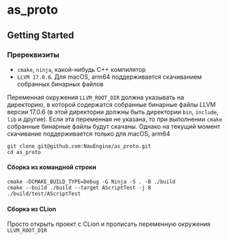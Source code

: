 as_proto
========

Getting Started
---------------

### Пререквизиты
- `cmake`, `ninja`, какой-нибудь C++ компилятор
- `LLVM 17.0.6`. Для macOS, arm64 поддерживается скачиванием собранных бинарных файлов

Переменная окружения `LLVM_ROOT_DIR` должна указывать на директорию, в которой содержатся собранные бинарные файлы LLVM
версии 17.0.6 (в этой директории должны быть директории `bin`, `include`, `lib` и другие). Если эта переменная не
указана, то при выполнении `cmake` собранные бинарные файлы будут скачаны. Однако на текущий момент скачивание
поддерживается только для macOS, arm64

```shell
git clone git@github.com:NauEngine/as_proto.git
cd as_proto
```

#### Сборка из командной строки
```shell
cmake -DCMAKE_BUILD_TYPE=Debug -G Ninja -S . -B ./build
cmake --build ./build --target AScriptTest -j 8
./build/test/AScriptTest
```

#### Сборка из CLion
Просто открыть проект с CLion и прописать переменную окружения `LLVM_ROOT_DIR`
